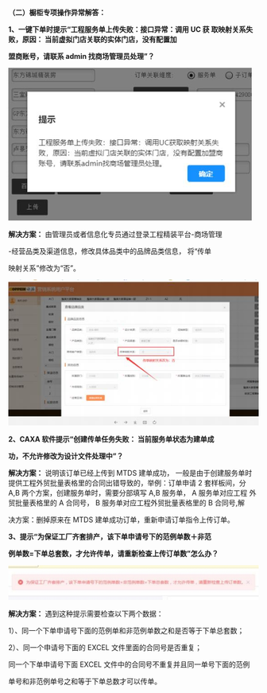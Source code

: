 ﻿**（二）橱柜专项操作异常解答：**


**1、一键下单时提示“工程服务单上传失败：接口异常：调用 UC 获 取映射关系失败，原因： 当前虚拟门店关联的实体门店，没有配置加**

**盟商账号，请联系 admin 找商场管理员处理”？**

![](Aspose.Words.dbf460d9-f676-43ad-8eec-8bbac9104c08.001.jpeg)

**解决方案：** 由管理员或者信息化专员通过登录工程精装平台-商场管理

-经营品类及渠道信息，修改具体品类中的品牌品类信息， 将“传单


映射关系”修改为“否”。

![](Aspose.Words.dbf460d9-f676-43ad-8eec-8bbac9104c08.002.jpeg)

<a name="bookmark61"></a>**2、CAXA 软件提示“创建传单任务失败： 当前服务单状态为建单成**

**功，不允许修改为设计文件处理中”？**

**解决方案：** 说明该订单已经上传到 MTDS 建单成功，  一般是由于创建服务单时 提供工程外贸批量表格里的合同出错导致的，举例：订单申请 2 套样板间，分  A,B 两个方案，创建服务单时，需要分部填写 A,B 服务单， A 服务单对应工程   外贸批量表格里的 A 合同号，  B 服务单对应工程外贸批量表格里的 B 合同号,解

决方案：删掉原来在 MTDS 建单成功订单，重新申请订单指令上传订单。

<a name="bookmark62"></a>**3、提示“为保证工厂齐套排产，该下单申请号下的范例单数＋非范**

**例单数=下单总套数，才允许传单，请重新检查上传订单数”怎么办？**

![](Aspose.Words.dbf460d9-f676-43ad-8eec-8bbac9104c08.003.jpeg)


**解决方案：** 遇到这种提示需要检查以下两个数据：

1）、同一个下单申请号下面的范例单和非范例单数之和是否等于下单总套数；

2）、同一个申请号下面的 EXCEL 文件里面的合同号是否重复；

同一个下单申请号下面 EXCEL 文件中的合同号不重复并且同一单号下面的范例

单号和非范例单号之和等于下单总数才可以传单。



